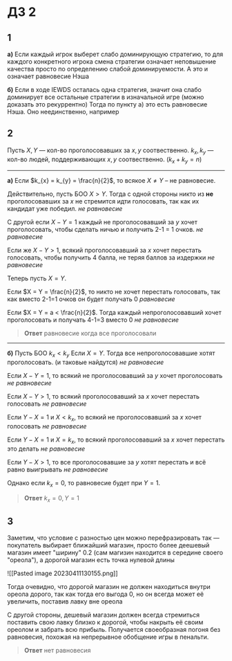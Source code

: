 # ДЗ 2


## 1
**а)** Если каждый игрок выберет слабо доминирующую стратегию, то для каждого конкретного игрока смена стратегии означает неповышение качества просто по определению слабой доминируемости. А это и означает равновесие Нэша

**б)** Если в ходе IEWDS осталась одна стратегия, значит она слабо доминирует все остальные стратегии в изначальной игре (можно доказать это рекуррентно) Тогда по пункту а) это есть равновесие Нэша. Оно неединственно, например


## 2
Пусть $X,Y$ — кол-во проголосовавших за $x,y$ соотвественно.
$k_{x}, k_{y}$ — кол-во людей, поддерживающих $x,y$ соотвественно.
($k_{x} + k_y = n$)

- - -

**a)** Если $k_{x} = k_{y} = \frac{n}{2}$, то всякое $X \neq Y$ – не равновесие. 

Действительно, пусть БОО $X > Y$. 
Тогда с одной стороны никто из **не** проголосовавших за $x$ не стремится идти голосовать, так как их кандидат уже победил. 
*не равновесие*

С другой если $X - Y = 1$ каждый не проголосовавший за $y$ хочет проголосовать, чтобы сделать ничью и получить 2-1 = 1 очков. 
*не равновесие*

Если же $X - Y > 1$, всякий проголосовавший за $x$ хочет перестать голосовать, чтобы получить 4 балла, не теряя баллов за издержки
*не равновесие*

Теперь пусть $X = Y$.

Если $X = Y = \frac{n}{2}$, то никто не хочет перестать голосовать, так как вместо 2-1=1 очков он будет получать 0
*равновесие*

Если $X = Y = a < \frac{n}{2}$. Тогда каждый непроголосовавший хочет проголосовать и получать 4-1=3 вместо 0
*не равновесие*

> **Ответ** равновесие когда все проголосовали

- - -

**б)** Пусть БОО $k_{x} < k_{y}$
Если $X = Y$. Тогда все непроголосовавшие хотят проголосовать. (и таковые найдутся)
*не равновесие*

Если $X - Y = 1$, то всякий не проголосовавший за $y$ хочет проголосовать
*не равновесие*

Если $X - Y > 1$, то всякий проголосовавший за $x$ хочет перестать голосовать
*не равновесие*

Если $Y - X = 1$ и $X < k_{x}$, то всякий не проголосовавший за $x$ хочет голосовать
*не равновесие*

Если $Y - X = 1$ и $X = k_{x}$, то всякий проголосовавший за $x$ хочет перестать это делать
*не равновесие*

Если $Y - X > 1$, то все проголосовавшие за $y$ хотят перестать и всё равно выигрывать 
*не равновесие*

Однако если $k_{x} = 0$, то равновесие будет при $Y = 1$.

> **Ответ** $k_{x} = 0, Y = 1$



## 3

Заметим, что условие с разностью цен можно перефразировать так — покупатель выбирает ближайший магазин, просто более деешевый магазин имеет "ширину" 0.2 (сам магизин находится в середине своего "ореола"), а дорогой магазин есть точка нулевой длины

![[Pasted image 20230411130155.png]]

Тогда очевидно, что дорогой магазин не должен находиться внутри ореола дорого, так как тогда его выгода 0, но он всегда может её увеличить, поставив лавку вне ореола

С другой стороны, дешевый магазин должен всегда стремиться поставить свою лавку близко к дорогой, чтобы накрыть её своим ореолом и забрать всю прибыль. Получается своеобразная погоня без равновесия, похожая на непрерывное обобщение игры в пенальти.

> **Ответ** нет равновесия

